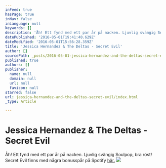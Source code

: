```yaml
---
inFeed: true
hasPage: true
inNav: false
inLanguage: null
keywords: []
description: 'Åh! Ett fynd med ett par år på nacken. Ljuvlig svängig Soulpop, bra röst! Secret Evil finns med några bonusspår på Spotify här.'
datePublished: '2016-05-01T19:41:40.629Z'
dateModified: '2016-05-01T15:56:28.359Z'
title: 'Jessica Hernandez & The Deltas - Secret Evil'
author: []
sourcePath: _posts/2016-05-01-jessica-hernandez-and-the-deltas-secret-evil.md
published: true
authors: []
publisher:
  name: null
  domain: null
  url: null
  favicon: null
starred: false
url: jessica-hernandez-and-the-deltas-secret-evil/index.html
_type: Article

---
```

# Jessica Hernandez & The Deltas - Secret Evil

Åh! Ett fynd med ett par år på nacken. Ljuvlig svängig Soulpop, bra röst! Secret Evil finns med några bonusspår på Spotify [här.][0]
![](https://the-grid-user-content.s3-us-west-2.amazonaws.com/bedc8d6b-edc5-46da-a43c-88772c24ec4e.jpg)

[0]: https://open.spotify.com/album/2U2ZVfiDvXRqjvEQ0GRaIM
